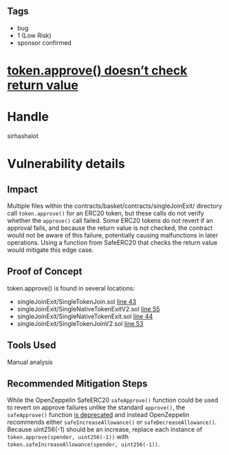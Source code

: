## Tags

- bug
- 1 (Low Risk)
- sponsor confirmed

# [token.approve() doesn’t check return value](https://github.com/code-423n4/2021-12-amun-findings/issues/294) 

# Handle

sirhashalot


# Vulnerability details

## Impact

Multiple files within the contracts/basket/contracts/singleJoinExit/ directory call `token.approve()` for an ERC20 token, but these calls do not verify whether the `approve()` call failed. Some ERC20 tokens do not revert if an approval fails, and because the return value is not checked, the contract would not be aware of this failure, potentially causing malfunctions in later operations. Using a function from SafeERC20 that checks the return value would mitigate this edge case.

## Proof of Concept

token.approve() is found in several locations:
- singleJoinExit/SingleTokenJoin.sol [line 43](https://github.com/code-423n4/2021-12-amun/blob/98f6e2ff91f5fcebc0489f5871183566feaec307/contracts/basket/contracts/singleJoinExit/SingleTokenJoin.sol#L43)
- singleJoinExit/SingleNativeTokenExitV2.sol [line 55](https://github.com/code-423n4/2021-12-amun/blob/98f6e2ff91f5fcebc0489f5871183566feaec307/contracts/basket/contracts/singleJoinExit/SingleNativeTokenExitV2.sol#L55)
- singleJoinExit/SingleNativeTokenExit.sol [line 44](https://github.com/code-423n4/2021-12-amun/blob/98f6e2ff91f5fcebc0489f5871183566feaec307/contracts/basket/contracts/singleJoinExit/SingleNativeTokenExit.sol#L44)
- singleJoinExit/SingleTokenJoinV2.sol [line 53](https://github.com/code-423n4/2021-12-amun/blob/98f6e2ff91f5fcebc0489f5871183566feaec307/contracts/basket/contracts/singleJoinExit/SingleTokenJoinV2.sol#L53)

## Tools Used

Manual analysis

## Recommended Mitigation Steps

While the OpenZeppelin SafeERC20 `safeApprove()` function could be used to revert on approve failures unlike the standard `approve()`, the `safeApprove()` function [is deprecated](https://github.com/OpenZeppelin/openzeppelin-contracts/blob/5ac4d93ae318cdf6c8a1125dff3a439a2aeabb63/contracts/token/ERC20/utils/SafeERC20.sol#L39-L44) and instead OpenZeppelin recommends either `safeIncreaseAllowance()` or `safeDecreaseAllowance()`. Because uint256(-1) should be an increase, replace each instance of `token.approve(spender, uint256(-1))` with `token.safeIncreaseAllowance(spender, uint256(-1))`.

